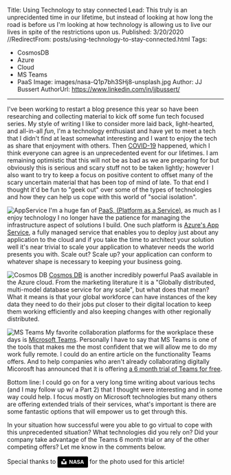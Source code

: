 Title: Using Technology to stay connected
Lead: This truly is an unprecidented time in our lifetime, but instead of looking at how long the road is before us I'm looking at how technology is allowing us to live our lives in spite of the restrictions upon us. 
Published: 3/20/2020
//RedirectFrom: posts/using-technology-to-stay-connected.html
Tags:
 - CosmosDB
 - Azure
 - Cloud
 - MS Teams
 - PaaS
Image: images/nasa-Q1p7bh3SHj8-unsplash.jpg
Author: JJ Bussert
AuthorUrl: https://www.linkedin.com/in/jjbussert/
---
I've been working to restart a blog presence this year so have been researching and collecting material to kick off some fun tech focused series.  My style of writing I like to consider more laid back, light-hearted, and all-in-all *fun*, I'm a technology enthusiast and have yet to meet a tech that I didn't find at least somewhat interesting and I want to enjoy the tech as share that enjoyment with others.  Then [COVID-19](https://www.cdc.gov/coronavirus/2019-ncov/index.html) happened, which I think everyone can agree is an unprecedented event for our lifetimes.  I am remaining optimistic that this will not be as bad as we are preparing for but obviously this is serious and scary stuff not to be taken lightly; however I also want to try to keep a focus on positive content to offset many of the scary uncertain material that has been top of mind of late.  To that end I thought it'd be fun to "geek out" over some of the types of technologies and how they can help us cope with this world of "social isolation".

![AppService](/images/posts/AppServicesLogo.png "AppService")
I'm a huge fan of [PaaS, (Platform as a Service)](https://en.wikipedia.org/wiki/Platform_as_a_service), as much as I enjoy technology I no longer have the patience for managing the infrastructure aspect of solutions I build.  One such platform is [Azure's App Service](https://azure.microsoft.com/en-us/services/app-service/), a fully managed service that enables you to deploy just about any application to the cloud and if you take the time to architect your solution well it's near trivial to scale your application to whatever needs the world presents you with.  Scale out? Scale up? your application can conform to whatever shape is necessary to keeping your business going. 

![Cosmos DB](/images/posts/cosmos-db.png "Cosmos DB")
[Cosmos DB](https://azure.microsoft.com/en-us/services/cosmos-db/) is another incredibly powerful PaaS available in the Azure cloud. From the marketing literature it is a "Globally distributed, multi-model database service for any scale", but what does that mean?  What it means is that your global workforce can have instances of the key data they need to do their jobs put closer to their digital location to keep them working efficiently and also keeping changes with other regionally distributed.

![MS Teams](/images/posts/microsoft-teams-logo.png "MS Teams")
My favorite collaboration platforms for the workplace these days is [Microsoft Teams](https://products.office.com/en-us/microsoft-teams/group-chat-software/). Personally I have to say that MS Teams is one of the tools that makes me the most confident that we will allow me to do my work fully remote. I could do an entire article on the functionality Teams offers. And to help companies who aren't already collaborating digitally Micorosft has announced that it is offering [a 6 month trial of Teams for free](https://www.pcworld.com/article/3530374/microsofts-solution-for-covid-19-is-a-free-teams-subscription-for-six-months.html).

Bottom line: I could go on for a very long time writing about various techs (and I may follow up w/ a Part 2) that I thought were interesting and in some way could help.  I focus mostly on Microsoft technologies but many others are offering extended trials of their services, what's important is there are some fantastic options that will empower us to get through this.

In your situation how successful were you able to go virtual to cope with this unprecedented situation? What technologies did you rely on? Did your company take advantage of the Teams 6 month trial or any of the other competing offers?  Let me know in the comments below.

Special thanks to <a style="background-color:black;color:white;text-decoration:none;padding:4px 6px;font-family:-apple-system, BlinkMacSystemFont, &quot;San Francisco&quot;, &quot;Helvetica Neue&quot;, Helvetica, Ubuntu, Roboto, Noto, &quot;Segoe UI&quot;, Arial, sans-serif;font-size:12px;font-weight:bold;line-height:1.2;display:inline-block;border-radius:3px" href="https://unsplash.com/@nasa?utm_medium=referral&amp;utm_campaign=photographer-credit&amp;utm_content=creditBadge" target="_blank" rel="noopener noreferrer" title="Download free do whatever you want high-resolution photos from NASA"><span style="display:inline-block;padding:2px 3px"><svg xmlns="http://www.w3.org/2000/svg" style="height:12px;width:auto;position:relative;vertical-align:middle;top:-2px;fill:white" viewBox="0 0 32 32"><title>unsplash-logo</title><path d="M10 9V0h12v9H10zm12 5h10v18H0V14h10v9h12v-9z"></path></svg></span><span style="display:inline-block;padding:2px 3px">NASA</span></a> for the photo used for this article!